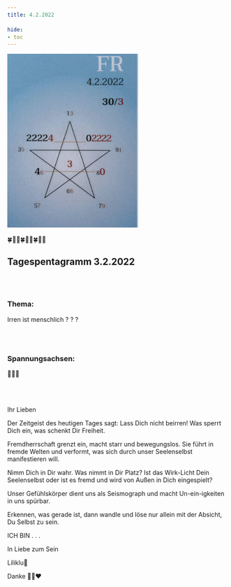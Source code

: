 ```yaml
---
title: 4.2.2022

hide:
- toc
---
```



<style>
img {
  width: 300px;
  max-width: 99%
}
</style>

![](../img/2022-02-04.png)

🍀🦋💚🍀🦋💚🍀🦋💚

## Tagespentagramm 3.2.2022
<br><br>
### Thema:
Irren ist menschlich ? ? ?

<br><br>


### Spannungsachsen:

🧚🍀🧚

<br><br><br>
Ihr Lieben

Der Zeitgeist des heutigen Tages sagt: Lass Dich nicht beirren! Was sperrt Dich ein, was schenkt Dir Freiheit.

Fremdherrschaft grenzt ein, macht starr und bewegungslos. Sie führt in fremde Welten und verformt, was sich durch unser Seelenselbst manifestieren will.

Nimm Dich in Dir wahr. Was nimmt in Dir Platz? Ist das Wirk-Licht Dein Seelenselbst oder ist es fremd und wird von Außen in Dich eingespielt?

Unser Gefühlskörper dient uns als Seismograph und macht  Un-ein-igkeiten in uns spürbar.

Erkennen, was gerade ist, dann wandle und löse nur allein mit der Absicht, Du Selbst zu sein.

ICH BIN . . .

In Liebe zum Sein

Liliklu🦋

 Danke 🧚✨♥️
